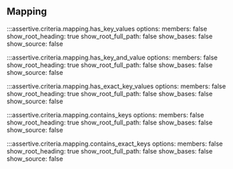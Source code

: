 ## Mapping

:::assertive.criteria.mapping.has_key_values
    options:
        members: false
        show_root_heading: true
        show_root_full_path: false
        show_bases: false
        show_source: false

:::assertive.criteria.mapping.has_key_and_value
    options:
        members: false
        show_root_heading: true
        show_root_full_path: false
        show_bases: false
        show_source: false

:::assertive.criteria.mapping.has_exact_key_values
    options:
        members: false
        show_root_heading: true
        show_root_full_path: false
        show_bases: false
        show_source: false

:::assertive.criteria.mapping.contains_keys
    options:
        members: false
        show_root_heading: true
        show_root_full_path: false
        show_bases: false
        show_source: false

:::assertive.criteria.mapping.contains_exact_keys
    options:
        members: false
        show_root_heading: true
        show_root_full_path: false
        show_bases: false
        show_source: false

